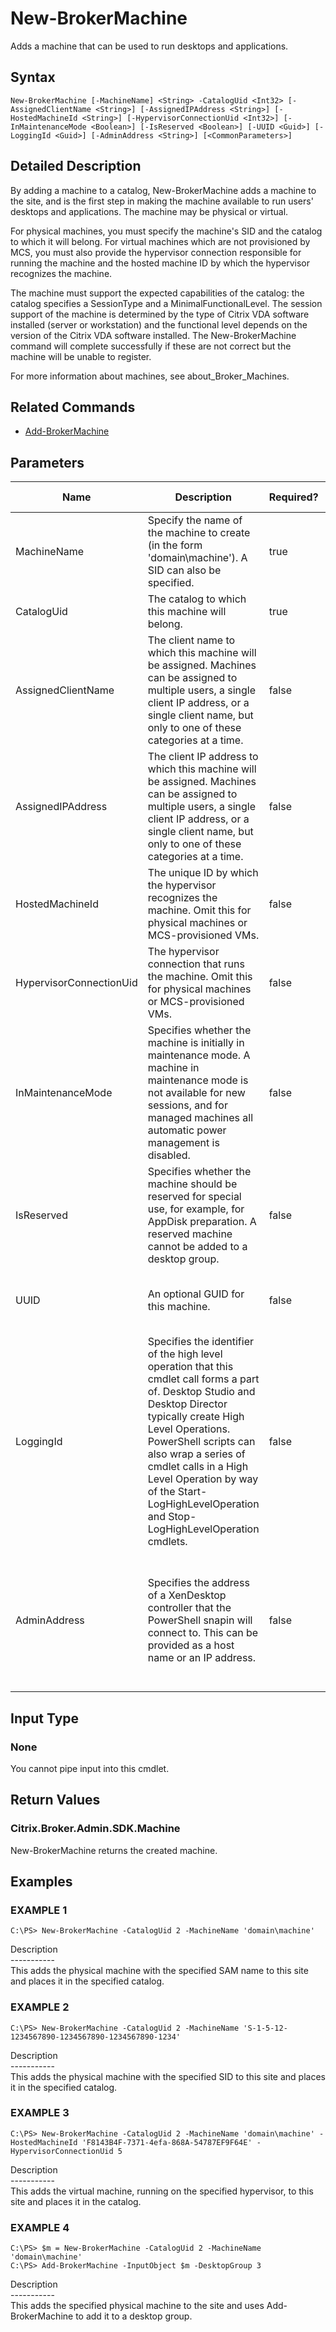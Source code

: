 ﻿# New-BrokerMachine

   Adds a machine that can be used to run desktops and applications.

## Syntax
```
New-BrokerMachine [-MachineName] <String> -CatalogUid <Int32> [-AssignedClientName <String>] [-AssignedIPAddress <String>] [-HostedMachineId <String>] [-HypervisorConnectionUid <Int32>] [-InMaintenanceMode <Boolean>] [-IsReserved <Boolean>] [-UUID <Guid>] [-LoggingId <Guid>] [-AdminAddress <String>] [<CommonParameters>]
```

## Detailed Description
   By adding a machine to a catalog, New-BrokerMachine adds a machine to the site, and is the first step in making the machine available to run users' desktops and applications. The machine may be physical or virtual.

For physical machines, you must specify the machine's SID and the catalog to which it will belong. For virtual machines which are not provisioned by MCS, you must also provide the hypervisor connection responsible for running the machine and the hosted machine ID by which the hypervisor recognizes the machine.

The machine must support the expected capabilities of the catalog: the catalog specifies a SessionType and a MinimalFunctionalLevel. The session support of the machine is determined by the type of Citrix VDA software installed (server or workstation) and the functional level depends on the version of the Citrix VDA software installed. The New-BrokerMachine command will complete successfully if these are not correct but the machine will be unable to register.

For more information about machines, see about_Broker_Machines.

## Related Commands
  * [Add-BrokerMachine](Add-BrokerMachine/)
## Parameters

| Name   | Description | Required? | Pipeline Input | Default Value |
| --- | --- | --- | --- | --- |
| MachineName | Specify the name of the machine to create (in the form 'domain\machine'). A SID can also be specified. | true | true (ByPropertyName) |  |
| CatalogUid | The catalog to which this machine will belong. | true | true (ByPropertyName) |  |
| AssignedClientName | The client name to which this machine will be assigned. Machines can be assigned to multiple users, a single client IP address, or a single client name, but only to one of these categories at a time. | false | true (ByPropertyName) |  |
| AssignedIPAddress | The client IP address to which this machine will be assigned. Machines can be assigned to multiple users, a single client IP address, or a single client name, but only to one of these categories at a time. | false | true (ByPropertyName) |  |
| HostedMachineId | The unique ID by which the hypervisor recognizes the machine. Omit this for physical machines or MCS-provisioned VMs. | false | true (ByPropertyName) | null |
| HypervisorConnectionUid | The hypervisor connection that runs the machine. Omit this for physical machines or MCS-provisioned VMs. | false | true (ByPropertyName) | null |
| InMaintenanceMode | Specifies whether the machine is initially in maintenance mode. A machine in maintenance mode is not available for new sessions, and for managed machines all automatic power management is disabled. | false | true (ByPropertyName) | false |
| IsReserved | Specifies whether the machine should be reserved for special use, for example, for AppDisk preparation. A reserved machine cannot be added to a desktop group. | false | true (ByPropertyName) |  |
| UUID | An optional GUID for this machine. | false | true (ByPropertyName) | A new GUID is generated if none is supplied. |
| LoggingId | Specifies the identifier of the high level operation that this cmdlet call forms a part of. Desktop Studio and Desktop Director typically create High Level Operations. PowerShell scripts can also wrap a series of cmdlet calls in a High Level Operation by way of the Start-LogHighLevelOperation and Stop-LogHighLevelOperation cmdlets. | false | false |  |
| AdminAddress | Specifies the address of a XenDesktop controller that the PowerShell snapin will connect to. This can be provided as a host name or an IP address. | false | false | Localhost. Once a value is provided by any cmdlet, this value will become the default. |

## Input Type
### None
   You cannot pipe input into this cmdlet.
## Return Values
### Citrix.Broker.Admin.SDK.Machine
   New-BrokerMachine returns the created machine.
## Examples

### EXAMPLE 1
```
C:\PS> New-BrokerMachine -CatalogUid 2 -MachineName 'domain\machine'
```
   Description<br>-----------<br>This adds the physical machine with the specified SAM name to this site and places it in the specified catalog.
### EXAMPLE 2
```
C:\PS> New-BrokerMachine -CatalogUid 2 -MachineName 'S-1-5-12-1234567890-1234567890-1234567890-1234'
```
   Description<br>-----------<br>This adds the physical machine with the specified SID to this site and places it in the specified catalog.
### EXAMPLE 3
```
C:\PS> New-BrokerMachine -CatalogUid 2 -MachineName 'domain\machine' -HostedMachineId 'F8143B4F-7371-4efa-868A-54787EF9F64E' -HypervisorConnectionUid 5
```
   Description<br>-----------<br>This adds the virtual machine, running on the specified hypervisor, to this site and places it in the catalog.
### EXAMPLE 4
```
C:\PS> $m = New-BrokerMachine -CatalogUid 2 -MachineName 'domain\machine'
C:\PS> Add-BrokerMachine -InputObject $m -DesktopGroup 3
```
   Description<br>-----------<br>This adds the specified physical machine to the site and uses Add-BrokerMachine to add it to a desktop group.
